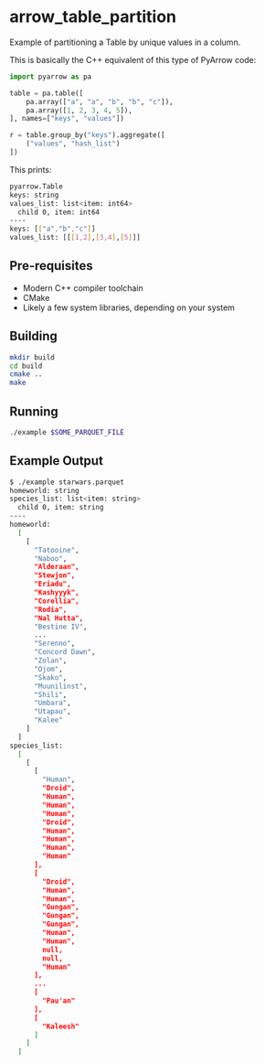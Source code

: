 # arrow_table_partition

Example of partitioning a Table by unique values in a column.

This is basically the C++ equivalent of this type of PyArrow code:

```python
import pyarrow as pa

table = pa.table([
    pa.array(["a", "a", "b", "b", "c"]),
    pa.array([1, 2, 3, 4, 5]),
], names=["keys", "values"])

r = table.group_by("keys").aggregate([
    ("values", "hash_list")
])
```

This prints:

```sh
pyarrow.Table
keys: string
values_list: list<item: int64>
  child 0, item: int64
----
keys: [["a","b","c"]]
values_list: [[[1,2],[3,4],[5]]]
```

## Pre-requisites

- Modern C++ compiler toolchain
- CMake
- Likely a few system libraries, depending on your system

## Building

```sh
mkdir build
cd build
cmake ..
make
```

## Running

```sh
./example $SOME_PARQUET_FILE
```

## Example Output

```sh
$ ./example starwars.parquet
homeworld: string
species_list: list<item: string>
  child 0, item: string
----
homeworld:
  [
    [
      "Tatooine",
      "Naboo",
      "Alderaan",
      "Stewjon",
      "Eriadu",
      "Kashyyyk",
      "Corellia",
      "Rodia",
      "Nal Hutta",
      "Bestine IV",
      ...
      "Serenno",
      "Concord Dawn",
      "Zolan",
      "Ojom",
      "Skako",
      "Muunilinst",
      "Shili",
      "Umbara",
      "Utapau",
      "Kalee"
    ]
  ]
species_list:
  [
    [
      [
        "Human",
        "Droid",
        "Human",
        "Human",
        "Human",
        "Droid",
        "Human",
        "Human",
        "Human",
        "Human"
      ],
      [
        "Droid",
        "Human",
        "Human",
        "Gungan",
        "Gungan",
        "Gungan",
        "Human",
        "Human",
        null,
        null,
        "Human"
      ],
      ...
      [
        "Pau'an"
      ],
      [
        "Kaleesh"
      ]
    ]
  ]
```
